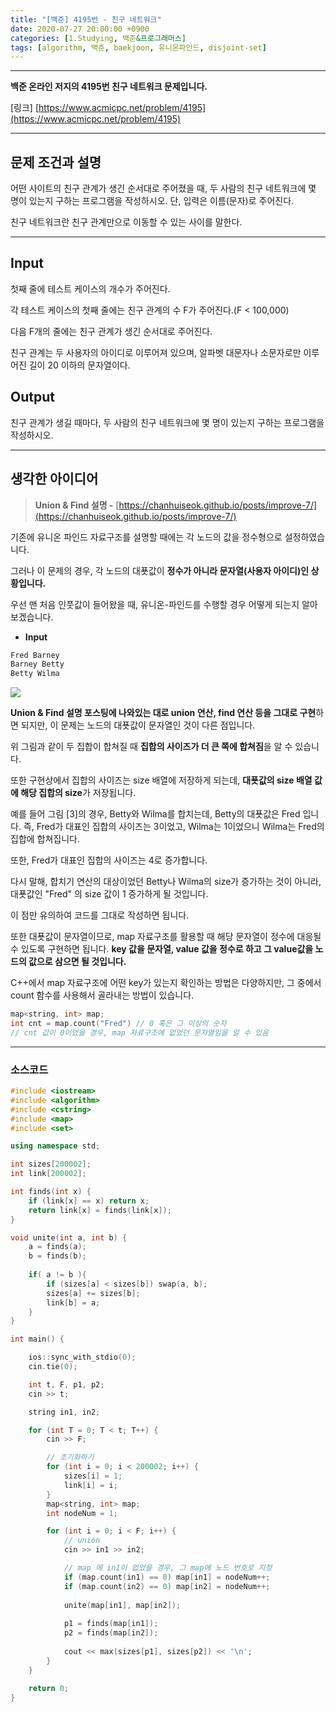 ```yaml
---
title: "[백준] 4195번 - 친구 네트워크"
date: 2020-07-27 20:00:00 +0900
categories: [1.Studying, 백준&프로그래머스]
tags: [algorithm, 백준, baekjoon, 유니온파인드, disjoint-set]
---
```




------

**백준 온라인 저지의 4195번 친구 네트워크 문제입니다.**

[링크] [https://www.acmicpc.net/problem/4195](https://www.acmicpc.net/problem/4195)

---

## **문제 조건과 설명**

어떤 사이트의 친구 관계가 생긴 순서대로 주어졌을 때, 두 사람의 친구 네트워크에 몇 명이 있는지 구하는 프로그램을 작성하시오. 단, 입력은 이름(문자)로 주어진다.

친구 네트워크란 친구 관계만으로 이동할 수 있는 사이를 말한다.

------




## **Input**

첫째 줄에 테스트 케이스의 개수가 주어진다.

각 테스트 케이스의 첫째 줄에는 친구 관계의 수 F가 주어진다.(F < 100,000)

다음 F개의 줄에는 친구 관계가 생긴 순서대로 주어진다.

친구 관계는 두 사용자의 아이디로 이루어져 있으며, 알파벳 대문자나 소문자로만 이루어진 길이 20 이하의 문자열이다.

## **Output**

친구 관계가 생길 때마다, 두 사람의 친구 네트워크에 몇 명이 있는지 구하는 프로그램을 작성하시오.

---



## **생각한 아이디어**

> **Union & Find 설명 -** [https://chanhuiseok.github.io/posts/improve-7/](https://chanhuiseok.github.io/posts/improve-7/)

기존에 유니온 파인드 자료구조를 설명할 때에는 각 노드의 값을 정수형으로 설정하였습니다.

그러나 이 문제의 경우, 각 노드의 대푯값이 **정수가 아니라 문자열(사용자 아이디)인 상황입니다.**

우선 맨 처음 인풋값이 들어왔을 때, 유니온-파인드를 수행할 경우 어떻게 되는지 알아보겠습니다.

* **Input**

```c++
Fred Barney
Barney Betty
Betty Wilma
```

![](https://i.imgur.com/2m3kA65.png)

**Union & Find 설명 포스팅에 나와있는 대로 union 연산, find 연산 등을 그대로 구현**하면 되지만, 이 문제는 노드의 대푯값이 문자열인 것이 다른 점입니다.

위 그림과 같이 두 집합이 합쳐질 때 **집합의 사이즈가 더 큰 쪽에 합쳐짐**을 알 수 있습니다.

또한 구현상에서 집합의 사이즈는 size 배열에 저장하게 되는데, **대푯값의 size 배열 값에 해당 집합의 size**가 저장됩니다.

예를 들어 그림 [3]의 경우, Betty와 Wilma를 합치는데, Betty의 대푯값은 Fred 입니다. 즉, Fred가 대표인 집합의 사이즈는 3이었고, Wilma는 1이었으니 Wilma는 Fred의 집합에 합쳐집니다.

또한, Fred가 대표인 집합의 사이즈는 4로 증가합니다.

다시 말해, 합치기 연산의 대상이었던 Betty나 Wilma의 size가 증가하는 것이 아니라, 대푯값인 "Fred" 의 size 값이 1 증가하게 될 것입니다.

이 점만 유의하여 코드를 그대로 작성하면 됩니다.

또한 대푯값이 문자열이므로, map 자료구조를 활용할 때 해당 문자열이 정수에 대응될 수 있도록 구현하면 됩니다. **key 값을 문자열, value 값을 정수로 하고 그 value값을 노드의 값으로 삼으면 될 것입니다.**

C++에서 map 자료구조에 어떤 key가 있는지 확인하는 방법은 다양하지만, 그 중에서 count 함수를 사용해서 골라내는 방법이 있습니다.

```c++
map<string, int> map;
int cnt = map.count("Fred") // 0 혹은 그 이상의 숫자
// cnt 값이 0이었을 경우, map 자료구조에 없었던 문자열임을 알 수 있음
```



------

### **소스코드**

```c++
#include <iostream>
#include <algorithm>
#include <cstring>
#include <map>
#include <set>

using namespace std;

int sizes[200002];
int link[200002];

int finds(int x) {
	if (link[x] == x) return x;
	return link[x] = finds(link[x]);
}

void unite(int a, int b) {
	a = finds(a);
	b = finds(b);
    
    if( a != b ){
		if (sizes[a] < sizes[b]) swap(a, b);
		sizes[a] += sizes[b];
		link[b] = a;
    }
}

int main() {

	ios::sync_with_stdio(0);
	cin.tie(0);

	int t, F, p1, p2;
	cin >> t;

	string in1, in2;

	for (int T = 0; T < t; T++) {
		cin >> F;

		// 초기화하기
		for (int i = 0; i < 200002; i++) {
			sizes[i] = 1;
			link[i] = i;
		}
		map<string, int> map;
		int nodeNum = 1;

		for (int i = 0; i < F; i++) {
			// union
			cin >> in1 >> in2;

			// map 에 in1이 없었을 경우, 그 map에 노드 번호로 지정
			if (map.count(in1) == 0) map[in1] = nodeNum++;		
			if (map.count(in2) == 0) map[in2] = nodeNum++;
			
            unite(map[in1], map[in2]);
            
            p1 = finds(map[in1]);
            p2 = finds(map[in2]);
            
			cout << max(sizes[p1], sizes[p2]) << '\n';	
		}
	}
    
    return 0;
}
```

